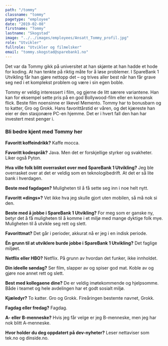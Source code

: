 ```yaml
---
path: "/tommy"
classname: "tommy"
pagetype: "employee"
date: "2019-02-08"
firstname: "Tommy"
lastname: "Skogstad"
image: "../../images/employees/Ansatt_Tommy_profil.jpg"
role: "Utvikler"
fullrole: "Utvikler og filmelsker"
email: "tommy.skogstad@sparebank1.no"
---
```


Det var da Tommy gikk på universitet at han skjønte at han hadde et hode for koding. At han tenkte på riktig måte for å løse problemer. I SpareBank 1 Utvikling får han gjøre nettopp det – og trives aller best når han får grave seg ned i et komplekst problem og være i sin egen boble.

Tommy er veldig interessert i film, og gjerne de litt særere variantene. Han kan for eksempel sette pris på en god Bollywood-film eller en koreansk flick. Beste film noensinne er likevel Memento. Tommy har to bonusbarn og to katter, Gro og Grokk. Hans favorittårstid er våren, og det kjæreste han eier er den stasjonære PC-en hjemme. Det er i hvert fall den han har investert mest penger i.

### Bli bedre kjent med Tommy her

<div class="info-content__questions">

**Favoritt koffeindrikk?**
Kaffe mocca.

**Favoritt kodespråk?**
Java. Men det er forskjellige styrker og svakheter. Liker også Pyton.

**Hva ville folk blitt overrasket over med SpareBank 1 Utvikling?**
Jeg ble overrasket over at det er veldig som en teknologibedrift. At det er så lite bank i hverdagen.

**Beste med fagdagen?**
Muligheten til å få sette seg inn i noe helt nytt.

**Favoritt «dings»?**
Vet ikke hva jeg skulle gjort uten mobilen, så må nok si den.

**Beste med å jobbe i SpareBank 1 Utvikling?**
For meg som er ganske ny, betyr det å få muligheten til å komme i et miljø med mange dyktige folk mye. Muligheten til å utvikle seg rett og slett.

**Favorittmat?**
Det går i perioder, akkurat nå er jeg i en indisk periode.

**Én grunn til at utviklere burde jobbe i SpareBank 1 Utvikling?**
Det faglige miljøet.

**Netflix eller HBO?**
Netflix. På grunn av hvordan det funker, ikke innholdet.

**Din ideelle søndag?**
Ser film, slapper av og spiser god mat. Koble av og gjøre noe annet rett og slett.

**Best med kollegaene dine?**
De er veldig imøtekommende og hjelpsomme. Både i teamet og hele avdelingen har et godt sosialt miljø.

**Kjæledyr?**
To katter. Gro og Grokk. Fireåringen bestemte navnet, Grokk.

**Fagdag eller fredag?**
Fagdag.

**A- eller B-menneske?**
Hvis jeg får velge er jeg B-menneske, men jeg har nok blitt A-menneske.

**Hvor holder du deg oppdatert på dev-nyheter?**
Leser nettaviser som tek.no og dinside.no.

</div>